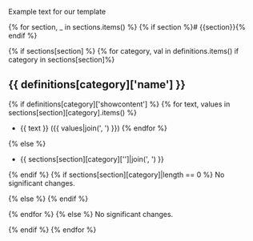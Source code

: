 Example text for our template
<!-- TOWNCRIER -->

{% for section, _ in sections.items() %}
{% if section %}# {{section}}{% endif %}

{% if sections[section] %}
{% for category, val in definitions.items() if category in sections[section]%}
## {{ definitions[category]['name'] }}

{% if definitions[category]['showcontent'] %}
{% for text, values in sections[section][category].items() %}
* {{ text }} ({{ values|join(', ') }})
{% endfor %}

{% else %}
* {{ sections[section][category]['']|join(', ') }}

{% endif %}
{% if sections[section][category]|length == 0 %}
No significant changes.

{% else %}
{% endif %}

{% endfor %}
{% else %}
No significant changes.


{% endif %}
{% endfor %}